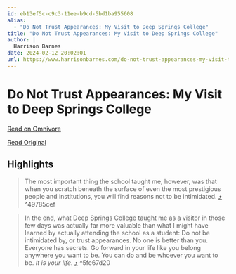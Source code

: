 ```yaml
---
id: eb13ef5c-c9c3-11ee-b9cd-5bd1ba955608
alias:
  - "Do Not Trust Appearances: My Visit to Deep Springs College"
title: "Do Not Trust Appearances: My Visit to Deep Springs College"
author: |
  Harrison Barnes
date: 2024-02-12 20:02:01
url: https://www.harrisonbarnes.com/do-not-trust-appearances-my-visit-to-deep-springs-college/
---
```


# Do Not Trust Appearances: My Visit to Deep Springs College

[Read on Omnivore](https://omnivore.app/me/do-not-trust-appearances-my-visit-to-deep-springs-college-18d9e271b01)

[Read Original](https://www.harrisonbarnes.com/do-not-trust-appearances-my-visit-to-deep-springs-college/)

## Highlights

> The most important thing the school taught me, however, was that when you scratch beneath the surface of even the most prestigious people and institutions, you will find reasons not to be intimidated. [⤴️](https://omnivore.app/me/do-not-trust-appearances-my-visit-to-deep-springs-college-18d9e271b01#49785cef-fb02-4b63-817d-80a54bed9c8b)  ^49785cef

> In the end, what Deep Springs College taught me as a visitor in those few days was actually far more valuable than what I might have learned by actually attending the school as a student: Do not be intimidated by, or trust appearances. No one is better than you. Everyone has secrets. Go forward in your life like you belong anywhere you want to be. You can do and be whoever you want to be.   _It is your life._ [⤴️](https://omnivore.app/me/do-not-trust-appearances-my-visit-to-deep-springs-college-18d9e271b01#5fe67d20-77e7-49e7-ba01-d9d547c6595d)  ^5fe67d20

